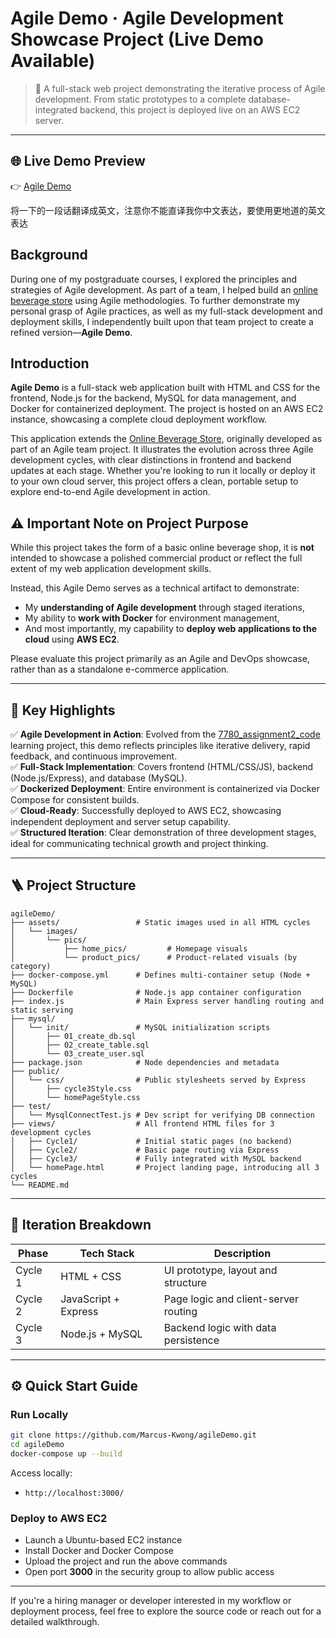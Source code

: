# Agile Demo · Agile Development Showcase Project (Live Demo Available)

> 🚀 A full-stack web project demonstrating the iterative process of Agile development. From static prototypes to a complete database-integrated backend, this project is deployed live on an AWS EC2 server.

---

## 🌐 Live Demo Preview

👉 [Agile Demo](http://18.163.159.136:3000/)

将一下的一段话翻译成英文，注意你不能直译我你中文表达，要使用更地道的英文表达

## Background

During one of my postgraduate courses, I explored the principles and strategies of Agile development. As part of a team, I helped build an [online beverage store](https://github.com/icy1225/7780_assignment2_code.git) using Agile methodologies. To further demonstrate my personal grasp of Agile practices, as well as my full-stack development and deployment skills, I independently built upon that team project to create a refined version—**Agile Demo**.

## Introduction

**Agile Demo** is a full-stack web application built with HTML and CSS for the frontend, Node.js for the backend, MySQL for data management, and Docker for containerized deployment. The project is hosted on an AWS EC2 instance, showcasing a complete cloud deployment workflow.

This application extends the [Online Beverage Store](https://github.com/icy1225/7780_assignment2_code.git), originally developed as part of an Agile team project. It illustrates the evolution across three Agile development cycles, with clear distinctions in frontend and backend updates at each stage. Whether you're looking to run it locally or deploy it to your own cloud server, this project offers a clean, portable setup to explore end-to-end Agile development in action.

## ⚠️ Important Note on Project Purpose

While this project takes the form of a basic online beverage shop, it is **not** intended to showcase a polished commercial product or reflect the full extent of my web application development skills.

Instead, this Agile Demo serves as a technical artifact to demonstrate:

- My **understanding of Agile development** through staged iterations,
- My ability to **work with Docker** for environment management,
- And most importantly, my capability to **deploy web applications to the cloud** using **AWS EC2**.

Please evaluate this project primarily as an Agile and DevOps showcase, rather than as a standalone e-commerce application.

---

## 🔹 Key Highlights

✅ **Agile Development in Action**: Evolved from the [7780\_assignment2\_code](https://github.com/icy1225/7780_assignment2_code) learning project, this demo reflects principles like iterative delivery, rapid feedback, and continuous improvement.\
✅ **Full-Stack Implementation**: Covers frontend (HTML/CSS/JS), backend (Node.js/Express), and database (MySQL).\
✅ **Dockerized Deployment**: Entire environment is containerized via Docker Compose for consistent builds.\
✅ **Cloud-Ready**: Successfully deployed to AWS EC2, showcasing independent deployment and server setup capability.\
✅ **Structured Iteration**: Clear demonstration of three development stages, ideal for communicating technical growth and project thinking.

---

## 🪜 Project Structure

```
agileDemo/
├── assets/                 # Static images used in all HTML cycles
│   └── images/
│       └── pics/
│           ├── home_pics/         # Homepage visuals
│           └── product_pics/      # Product-related visuals (by category)
├── docker-compose.yml      # Defines multi-container setup (Node + MySQL)
├── Dockerfile              # Node.js app container configuration
├── index.js                # Main Express server handling routing and static serving
├── mysql/
│   └── init/               # MySQL initialization scripts
│       ├── 01_create_db.sql
│       ├── 02_create_table.sql
│       └── 03_create_user.sql
├── package.json            # Node dependencies and metadata
├── public/
│   └── css/                # Public stylesheets served by Express
│       ├── cycle3Style.css
│       └── homePageStyle.css
├── test/
│   └── MysqlConnectTest.js # Dev script for verifying DB connection
├── views/                  # All frontend HTML files for 3 development cycles
│   ├── Cycle1/             # Initial static pages (no backend)
│   ├── Cycle2/             # Basic page routing via Express
│   ├── Cycle3/             # Fully integrated with MySQL backend
│   └── homePage.html       # Project landing page, introducing all 3 cycles
└── README.md

```

---

## 🔄 Iteration Breakdown

| Phase   | Tech Stack           | Description                          |
| ------- | -------------------- | ------------------------------------ |
| Cycle 1 | HTML + CSS           | UI prototype, layout and structure   |
| Cycle 2 | JavaScript + Express | Page logic and client-server routing |
| Cycle 3 | Node.js + MySQL      | Backend logic with data persistence  |

---

## ⚙️ Quick Start Guide

### Run Locally

```bash
git clone https://github.com/Marcus-Kwong/agileDemo.git
cd agileDemo
docker-compose up --build
```

Access locally:

- `http://localhost:3000/`

### Deploy to AWS EC2

- Launch a Ubuntu-based EC2 instance
- Install Docker and Docker Compose
- Upload the project and run the above commands
- Open port **3000** in the security group to allow public access

---

If you're a hiring manager or developer interested in my workflow or deployment process, feel free to explore the source code or reach out for a detailed walkthrough.

